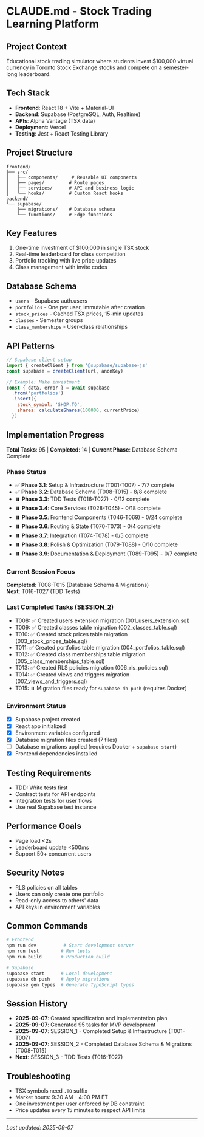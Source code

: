 # CLAUDE.md - Stock Trading Learning Platform

## Project Context
Educational stock trading simulator where students invest $100,000 virtual currency in Toronto Stock Exchange stocks and compete on a semester-long leaderboard.

## Tech Stack
- **Frontend**: React 18 + Vite + Material-UI
- **Backend**: Supabase (PostgreSQL, Auth, Realtime)
- **APIs**: Alpha Vantage (TSX data)
- **Deployment**: Vercel
- **Testing**: Jest + React Testing Library

## Project Structure
```
frontend/
├── src/
│   ├── components/     # Reusable UI components
│   ├── pages/         # Route pages
│   ├── services/      # API and business logic
│   └── hooks/         # Custom React hooks
backend/
└── supabase/
    ├── migrations/    # Database schema
    └── functions/     # Edge functions
```

## Key Features
1. One-time investment of $100,000 in single TSX stock
2. Real-time leaderboard for class competition
3. Portfolio tracking with live price updates
4. Class management with invite codes

## Database Schema
- `users` - Supabase auth.users
- `portfolios` - One per user, immutable after creation
- `stock_prices` - Cached TSX prices, 15-min updates
- `classes` - Semester groups
- `class_memberships` - User-class relationships

## API Patterns
```javascript
// Supabase client setup
import { createClient } from '@supabase/supabase-js'
const supabase = createClient(url, anonKey)

// Example: Make investment
const { data, error } = await supabase
  .from('portfolios')
  .insert({ 
    stock_symbol: 'SHOP.TO',
    shares: calculateShares(100000, currentPrice)
  })
```

## Implementation Progress
**Total Tasks**: 95 | **Completed**: 14 | **Current Phase**: Database Schema Complete

### Phase Status
- ✅ **Phase 3.1**: Setup & Infrastructure (T001-T007) - 7/7 complete
- ✅ **Phase 3.2**: Database Schema (T008-T015) - 8/8 complete
- ⏸️ **Phase 3.3**: TDD Tests (T016-T027) - 0/12 complete
- ⏸️ **Phase 3.4**: Core Services (T028-T045) - 0/18 complete
- ⏸️ **Phase 3.5**: Frontend Components (T046-T069) - 0/24 complete
- ⏸️ **Phase 3.6**: Routing & State (T070-T073) - 0/4 complete
- ⏸️ **Phase 3.7**: Integration (T074-T078) - 0/5 complete
- ⏸️ **Phase 3.8**: Polish & Optimization (T079-T088) - 0/10 complete
- ⏸️ **Phase 3.9**: Documentation & Deployment (T089-T095) - 0/7 complete

### Current Session Focus
**Completed**: T008-T015 (Database Schema & Migrations)  
**Next**: T016-T027 (TDD Tests)

### Last Completed Tasks (SESSION_2)
- T008: ✅ Created users extension migration (001_users_extension.sql)
- T009: ✅ Created classes table migration (002_classes_table.sql)
- T010: ✅ Created stock prices table migration (003_stock_prices_table.sql)
- T011: ✅ Created portfolios table migration (004_portfolios_table.sql)
- T012: ✅ Created class memberships table migration (005_class_memberships_table.sql)
- T013: ✅ Created RLS policies migration (006_rls_policies.sql)
- T014: ✅ Created views and triggers migration (007_views_and_triggers.sql)
- T015: ⏸️ Migration files ready for `supabase db push` (requires Docker)

### Environment Status
- [x] Supabase project created
- [x] React app initialized  
- [x] Environment variables configured
- [x] Database migration files created (7 files)
- [ ] Database migrations applied (requires Docker + `supabase start`)
- [x] Frontend dependencies installed

## Testing Requirements
- TDD: Write tests first
- Contract tests for API endpoints
- Integration tests for user flows
- Use real Supabase test instance

## Performance Goals
- Page load <2s
- Leaderboard update <500ms
- Support 50+ concurrent users

## Security Notes
- RLS policies on all tables
- Users can only create one portfolio
- Read-only access to others' data
- API keys in environment variables

## Common Commands
```bash
# Frontend
npm run dev          # Start development server
npm run test        # Run tests
npm run build       # Production build

# Supabase
supabase start      # Local development
supabase db push    # Apply migrations
supabase gen types  # Generate TypeScript types
```

## Session History
- **2025-09-07**: Created specification and implementation plan
- **2025-09-07**: Generated 95 tasks for MVP development
- **2025-09-07**: SESSION_1 - Completed Setup & Infrastructure (T001-T007)
- **2025-09-07**: SESSION_2 - Completed Database Schema & Migrations (T008-T015)
- **Next**: SESSION_3 - TDD Tests (T016-T027)

## Troubleshooting
- TSX symbols need `.TO` suffix
- Market hours: 9:30 AM - 4:00 PM ET
- One investment per user enforced by DB constraint
- Price updates every 15 minutes to respect API limits

---
*Last updated: 2025-09-07*